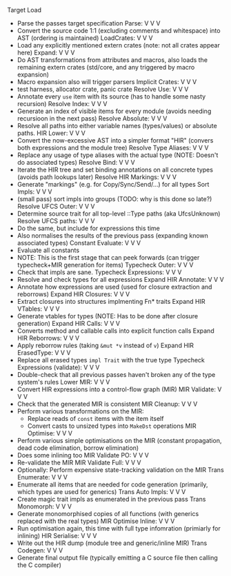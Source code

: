 Target Load
- Parse the passes target specification
Parse: V V V
- Convert the source code 1:1 (excluding comments and whitespace) into AST (ordering is maintained)
LoadCrates: V V V
- Load any explicitly mentioned extern crates (note: not all crates appear here)
Expand: V V V
- Do AST transformations from attributes and macros, also loads the remaining extern crates (std/core, and any triggered by macro expansion)
- Macro expansion also will trigger parsers
Implicit Crates: V V V
- test harness, allocator crate, panic crate
Resolve Use: V V V
- Annotate every `use` item with its source (has to handle some nasty recursion)
Resolve Index: V V V
- Generate an index of visible items for every module (avoids needing recursioon in the next pass)
Resolve Absolute: V V V
- Resolve all paths into either variable names (types/values) or absolute paths.
HIR Lower: V V V
- Convert the now-excessive AST into a simpler format "HIR" (convers both expressions and the module tree)
Resolve Type Aliases: V V V
- Replace any usage of type aliases with the actual type (NOTE: Doesn't do associated types)
Resolve Bind: V V V
- Iterate the HIR tree and set binding annotations on all concrete types (avoids path lookups later)
Resolve HIR Markings: V V V
- Generate "markings" (e.g. for Copy/Sync/Send/...) for all types
Sort Impls: V V V
- (small pass) sort impls into groups (TODO: why is this done so late?)
Resolve UFCS Outer: V V V
- Determine source trait for all top-level <T>::Type paths (aka UfcsUnknown)
Resolve UFCS paths: V V V
- Do the same, but include for expressions this time
- Also normalises the results of the previous pass (expanding known associated types)
Constant Evaluate: V V V
- Evaluate all constants
- NOTE: This is the first stage that can peek forwards (can trigger typecheck+MIR generation for items)
Typecheck Outer: V V V
- Check that impls are sane.
Typecheck Expressions: V V V
- Resolve and check types for all expressions
Expand HIR Annotate: V V V
- Annotate how expressions are used (used for closure extraction and reborrows)
Expand HIR Closures: V V V
- Extract closures into structures implmenting Fn* traits
Expand HIR VTables: V V V
- Generate vtables for types (NOTE: Has to be done after closure generation)
Expand HIR Calls: V V V
- Converts method and callable calls into explicit function calls
Expand HIR Reborrows: V V V
- Apply reborrow rules (taking `&mut *v` instead of `v`)
Expand HIR ErasedType: V V V
- Replace all erased types `impl Trait` with the true type
Typecheck Expressions (validate): V V V
- Double-check that all previous passes haven't broken any of the type system's rules
Lower MIR: V V V
- Convert HIR expressions into a control-flow graph (MIR)
MIR Validate: V V V
- Check that the generated MIR is consistent
MIR Cleanup: V V V
- Perform various transformations on the MIR:
  - Replace reads of `const` items with the item itself
  - Convert casts to unsized types into `MakeDst` operations
MIR Optimise: V V V
- Perform various simple optimisations on the MIR (constant propagation, dead code elimination, borrow elimination)
- Does some inlining too
MIR Validate PO: V V V
- Re-validate the MIR
MIR Validate Full: V V V
- Optionally: Perform expensive state-tracking validation on the MIR
Trans Enumerate: V V V
- Enumerate all items that are needed for code generation (primarily, which types are used for generics)
Trans Auto Impls: V V V
- Create magic trait impls as enumerated in the previous pass
Trans Monomorph: V V V
- Generate monomorphised copies of all functions (with generics replaced with the real types)
MIR Optimise Inline: V V V
- Run optimisation again, this time with full type infomration (primiarly for inlining)
HIR Serialise: V V V
- Write out the HIR dump (module tree and generic/inline MIR)
Trans Codegen: V V V
- Generate final output file (typically emitting a C source file then calling the C compiler)
